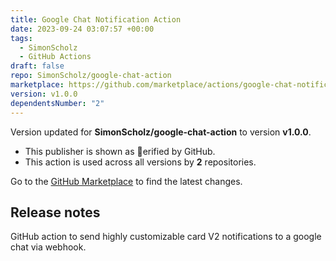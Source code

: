 ```yaml
---
title: Google Chat Notification Action
date: 2023-09-24 03:07:57 +00:00
tags:
  - SimonScholz
  - GitHub Actions
draft: false
repo: SimonScholz/google-chat-action
marketplace: https://github.com/marketplace/actions/google-chat-notification-action
version: v1.0.0
dependentsNumber: "2"
---
```



Version updated for **SimonScholz/google-chat-action** to version **v1.0.0**.
- This publisher is shown as erified by GitHub.
- This action is used across all versions by **2** repositories.

Go to the [GitHub Marketplace](https://github.com/marketplace/actions/google-chat-notification-action) to find the latest changes.

## Release notes

GitHub action to send highly customizable card V2 notifications to a google chat via webhook.
